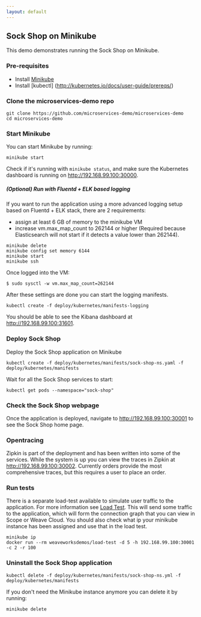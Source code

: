 ```yaml
---
layout: default
---
```


## Sock Shop on Minikube

This demo demonstrates running the Sock Shop on Minikube.

### Pre-requisites
* Install [Minikube](https://github.com/kubernetes/minikube)
* Install [kubectl] (http://kubernetes.io/docs/user-guide/prereqs/)

### Clone the microservices-demo repo 

```
git clone https://github.com/microservices-demo/microservices-demo
cd microservices-demo
```

### Start Minikube

You can start Minikube by running:

```
minikube start
```

Check if it's running with `minikube status`, and make sure the Kubernetes dashboard is running on http://192.168.99.100:30000.


##### *(Optional)* Run with Fluentd + ELK based logging

If you want to run the application using a more advanced logging setup based on Fluentd + ELK stack, there are 2 requirements:
* assign at least 6 GB of memory to the minikube VM
* increase vm.max_map_count to 262144 or higher (Required because Elasticsearch will not start if it detects a value lower than 262144).

```
minikube delete
minikube config set memory 6144
minikube start
minikube ssh
```

Once logged into the VM:

```
$ sudo sysctl -w vm.max_map_count=262144
```

After these settings are done you can start the logging manifests.

```
kubectl create -f deploy/kubernetes/manifests-logging
```

You should be able to see the Kibana dashboard at http://192.168.99.100:31601.

### Deploy Sock Shop

Deploy the Sock Shop application on Minikube

```
kubectl create -f deploy/kubernetes/manifests/sock-shop-ns.yaml -f deploy/kubernetes/manifests
```

Wait for all the Sock Shop services to start:

```
kubectl get pods --namespace="sock-shop"
```

### Check the Sock Shop webpage

Once the application is deployed, navigate to http://192.168.99.100:30001 to see the Sock Shop home page.

### Opentracing

Zipkin is part of the deployment and has been written into some of the services.  While the system is up you can view the traces in
Zipkin at http://192.168.99.100:30002.  Currently orders provide the most comprehensive traces, but this requires a user to place an order.

### Run tests

There is a separate load-test available to simulate user traffic to the application. For more information see [Load Test](#loadtest).
This will send some traffic to the application, which will form the connection graph that you can view in Scope or Weave Cloud. You should
also check what ip your minikube instance has been assigned and use that in the load test.

```
minikube ip
docker run --rm weaveworksdemos/load-test -d 5 -h 192.168.99.100:30001 -c 2 -r 100
```

### Uninstall the Sock Shop application

```
kubectl delete -f deploy/kubernetes/manifests/sock-shop-ns.yml -f deploy/kubernetes/manifests
```

If you don't need the Minikube instance anymore you can delete it by running:

```
minikube delete
```

